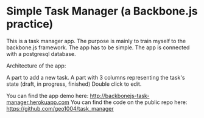 Simple Task Manager (a Backbone.js practice)
============

This is a task manager app. The purpose is mainly to train myself to the backbone.js framework.
The app has to be simple.
The app is connected with a postgresql database.

Architecture of the app:

A part to add a new task.
A part with 3 columns representing the task's state (draft, in progress, finished)
Double click to edit.

You can find the app demo here: http://backbonejs-task-manager.herokuapp.com
You can find the code on the public repo here: https://github.com/geo1004/task_manager

